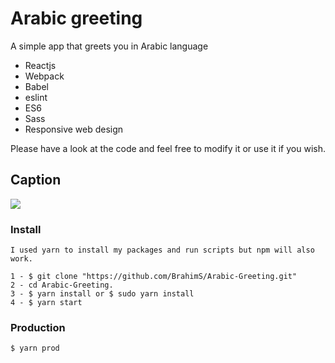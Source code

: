 # Arabic greeting
A simple app that greets you in Arabic language
* Reactjs
* Webpack
* Babel
* eslint
* ES6
* Sass
* Responsive web design

 Please have a look at the code and feel free to modify it or use it if you wish.

## Caption
![](http://brahimsourny.com/cdnLinks/arabicGreeting.jpg)

### Install
```
I used yarn to install my packages and run scripts but npm will also work.

1 - $ git clone "https://github.com/BrahimS/Arabic-Greeting.git"
2 - cd Arabic-Greeting.
3 - $ yarn install or $ sudo yarn install
4 - $ yarn start

```
### Production

```
$ yarn prod

